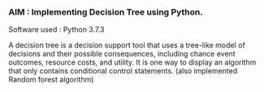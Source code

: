 ### AIM : Implementing Decision Tree using Python.

Software used : Python 3.7.3

A decision tree is a decision support tool that uses a tree-like model of decisions and their possible consequences, including chance event outcomes, resource costs, and utility.
It is one way to display an algorithm that only contains conditional control statements.
(also implemented Random forest algorithm)